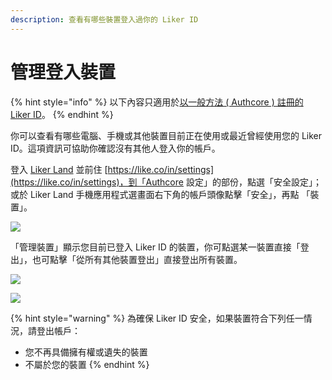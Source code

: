 ```yaml
---
description: 查看有哪些裝置登入過你的 Liker ID
---
```


# 管理登入裝置

{% hint style="info" %}
以下內容只適用於[以一般方法 ( Authcore ) 註冊的 Liker ID](./)。
{% endhint %}

你可以查看有哪些電腦、手機或其他裝置目前正在使用或最近曾經使用您的 Liker ID。這項資訊可協助你確認沒有其他人登入你的帳戶。

登入 [Liker Land](https://liker.land/) 並前住 [https://like.co/in/settings](https://like.co/in/settings)，到「Authcore 設定」的部份，點選「安全設定」；或於 Liker Land 手機應用程式選畫面右下角的帳戶頭像點擊「安全」，再點 「裝置」。

![](../../../.gitbook/assets/guan-li-deng-ru-zhuang-zhi-1.png)

「管理裝置」顯示您目前已登入 Liker ID 的裝置，你可點選某一裝置直接「登出」，也可點擊「從所有其他裝置登出」直接登出所有裝置。

![](../../../.gitbook/assets/guan-li-deng-ru-zhuang-zhi-2.png)

![](../../../.gitbook/assets/guan-li-deng-ru-zhuang-zhi-3.png)

{% hint style="warning" %}
為確保 Liker ID 安全，如果裝置符合下列任一情況，請登出帳戶：

* 您不再具備擁有權或遺失的裝置
* 不屬於您的裝置
{% endhint %}
